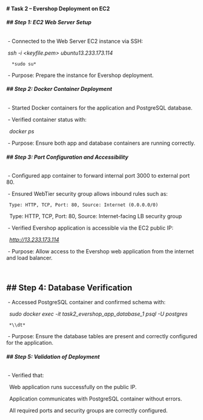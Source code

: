 #### **# Task 2 – Evershop Deployment on EC2**





###### **## Step 1: EC2 Web Server Setup**

&nbsp;- Connected to the Web Server EC2 instance via SSH:

&nbsp;*ssh -i <keyfile.pem> ubuntu13.233.173.114*

      *sudo su*

&nbsp;- Purpose: Prepare the instance for Evershop deployment.





###### **## Step 2: Docker Container Deployment**

&nbsp;- Started Docker containers for the application and PostgreSQL database.

&nbsp;- Verified container status with:

&nbsp;     *docker ps*

&nbsp;- Purpose: Ensure both app and database containers are running correctly.





###### **## Step 3: Port Configuration and Accessibility**

&nbsp;- Configured app container to forward internal port 3000 to external port 80.

&nbsp;- Ensured WebTier security group allows inbound rules such as:
     
     Type: HTTP, TCP, Port: 80, Source: Internet (0.0.0.0/0)
     
&nbsp;  Type: HTTP, TCP, Port: 80, Source: Internet-facing LB security group

&nbsp;- Verified Evershop application is accessible via the EC2 public IP:

&nbsp;    *http://13.233.173.114*

&nbsp;- Purpose: Allow access to the Evershop web application from the internet and load balancer.

###### 

&nbsp;                        
**## Step 4: Database Verification**
---

&nbsp;- Accessed PostgreSQL container and confirmed schema with:

&nbsp;    *sudo docker exec -it task2\_evershop\_app\_database\_1 psql -U postgres*

     *\\dt*

&nbsp;- Purpose: Ensure the database tables are present and correctly configured for the application.





###### **## Step 5: Validation of Deployment**

&nbsp;- Verified that:

&nbsp;    Web application runs successfully on the public IP.

&nbsp;    Application communicates with PostgreSQL container without errors.

&nbsp;    All required ports and security groups are correctly configured.

